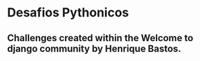 # Desafios Pythonicos


## Challenges created within the Welcome to django community by Henrique Bastos.
